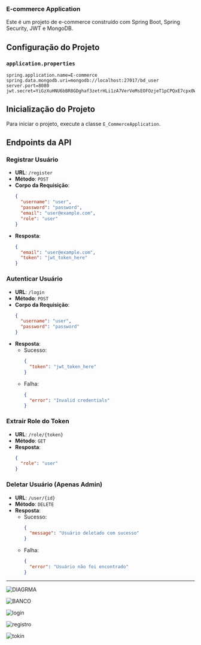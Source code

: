 ### E-commerce Application

Este é um projeto de e-commerce construído com Spring Boot, Spring Security, JWT e MongoDB.

## Configuração do Projeto

### `application.properties`

```properties
spring.application.name=E-commerce
spring.data.mongodb.uri=mongodb://localhost:27017/bd_user
server.port=8080
jwt.secret=YiGzXuHNU6bBR8GDghaf3zetrHLi1zA7VerVeMsEOFOzjeT1pCPQxE7cpx0WVcvBfUEx/AXIpYdIoX7JzcNkAg==
```

## Inicialização do Projeto

Para iniciar o projeto, execute a classe `E_CommerceApplication`.

## Endpoints da API

### Registrar Usuário

- **URL**: `/register`
- **Método**: `POST`
- **Corpo da Requisição**:
  ```json
  {
    "username": "user",
    "password": "password",
    "email": "user@example.com",
    "role": "user"
  }
  ```
- **Resposta**:
  ```json
  {
    "email": "user@example.com",
    "token": "jwt_token_here"
  }
  ```

### Autenticar Usuário

- **URL**: `/login`
- **Método**: `POST`
- **Corpo da Requisição**:
  ```json
  {
    "username": "user",
    "password": "password"
  }
  ```
- **Resposta**:
  - Sucesso:
    ```json
    {
      "token": "jwt_token_here"
    }
    ```
  - Falha:
    ```json
    {
      "error": "Invalid credentials"
    }
    ```

### Extrair Role do Token

- **URL**: `/role/{token}`
- **Método**: `GET`
- **Resposta**:
  ```json
  {
    "role": "user"
  }
  ```

### Deletar Usuário (Apenas Admin)

- **URL**: `/user/{id}`
- **Método**: `DELETE`
- **Resposta**:
  - Sucesso:
    ```json
    {
      "message": "Usuário deletado com sucesso"
    }
    ```
  - Falha:
    ```json
    {
      "error": "Usuário não foi encontrado"
    }
-----
![DIAGRMA](https://github.com/GabrielRodriggues/Av2/assets/112523344/d1c87c54-4ee7-4554-a303-791a1cab6fde)

![BANCO](https://github.com/GabrielRodriggues/Av2/assets/112523344/f2861d96-d971-4314-bc3f-a028de440936)

![login](https://github.com/GabrielRodriggues/Av2/assets/112523344/022510fd-eb49-4799-b6b4-3c0953db21b1)

    
![registro](https://github.com/GabrielRodriggues/Av2/assets/112523344/d2c9441b-39d6-4d1a-b0ed-5a034ffbc394)

![tokin](https://github.com/GabrielRodriggues/Av2/assets/112523344/85b5a2d7-c0e4-490d-9c41-62f1248e3a1f)
